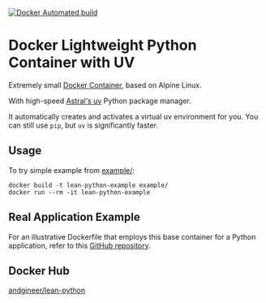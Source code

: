 [![Docker Automated build](https://img.shields.io/docker/image-size/andgineer/lean-python)](https://hub.docker.com/r/andgineer/lean-python)

# Docker Lightweight Python Container with UV

Extremely small [Docker Container](https://hub.docker.com/r/andgineer/lean-python), based on Alpine Linux. 

With high-speed [Astral's uv](https://github.com/astral-sh/uv) Python package manager.

It automatically creates and activates a virtual uv environment for you.
You can still use `pip`, but `uv` is significantly faster.

## Usage

To try simple example from [example/](example/):

    docker build -t lean-python-example example/
    docker run --rm -it lean-python-example

## Real Application Example

For an illustrative Dockerfile that employs this base container for a Python application, 
refer to this [GitHub repository](https://github.com/andgineer/docker-amazon-dash-button-hack/blob/master/Dockerfile).

## Docker Hub

[andgineer/lean-python](https://hub.docker.com/r/andgineer/lean-python)

